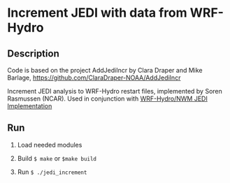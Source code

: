 # Increment JEDI with data from WRF-Hydro
## Description
Code is based on the project AddJediIncr by Clara Draper and Mike Barlage,
https://github.com/ClaraDraper-NOAA/AddJediIncr


Increment JEDI analysis to WRF-Hydro restart files, implemented by Soren Rasmussen (NCAR).
Used in conjunction with [WRF-Hydro/NWM JEDI Implementation](https://github.com/JCSDA-internal/wrf_hydro_nwm_jedi)

<!-- Currently, only option is to add snow depth increment to the Noah-MP land surface model. -->

## Run

1. Load needed modules

2. Build
`$ make` or `$make build`

3. Run
`$ ./jedi_increment`
